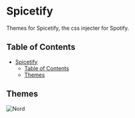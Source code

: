 # Spicetify

Themes for Spicetify, the css injecter for Spotify.

## Table of Contents

- [Spicetify](#spicetify)
  - [Table of Contents](#table-of-contents)
  - [Themes](#themes)

## Themes

![Nord](https://github.com/fluteds/CSS/blob/master/Spicetify/Screenshots/image.png)